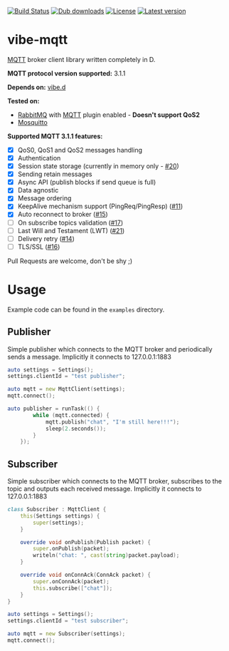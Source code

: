 [![Build Status](https://travis-ci.org/tchaloupka/vibe-mqtt.svg?branch=master)](https://travis-ci.org/tchaloupka/vibe-mqtt)
[![Dub downloads](https://img.shields.io/dub/dt/vibe-mqtt.svg)](http://code.dlang.org/packages/vibe-mqtt)
[![License](https://img.shields.io/dub/l/vibe-mqtt.svg)](http://code.dlang.org/packages/vibe-mqtt)
[![Latest version](https://img.shields.io/dub/v/vibe-mqtt.svg)](http://code.dlang.org/packages/vibe-mqtt)

vibe-mqtt
=========
[MQTT](http://docs.oasis-open.org/mqtt/mqtt/v3.1.1/os/mqtt-v3.1.1-os.html) broker client library written completely in D.

**MQTT protocol version supported:** 3.1.1

**Depends on:** [vibe.d](https://github.com/rejectedsoftware/vibe.d)

**Tested on:**
* [RabbitMQ](https://www.rabbitmq.com) with [MQTT](https://www.rabbitmq.com/mqtt.html) plugin enabled - **Doesn't support QoS2**
* [Mosquitto](http://mosquitto.org/)

**Supported MQTT 3.1.1 features:**
- [x] QoS0, QoS1 and QoS2 messages handling
- [x] Authentication
- [x] Session state storage (currently in memory only - [#20](https://github.com/tchaloupka/vibe-mqtt/issues/20))
- [x] Sending retain messages
- [x] Async API (publish blocks if send queue is full)
- [x] Data agnostic
- [x] Message ordering
- [x] KeepAlive mechanism support (PingReq/PingResp) ([#11](https://github.com/tchaloupka/vibe-mqtt/issues/11))
- [x] Auto reconnect to broker ([#15](https://github.com/tchaloupka/vibe-mqtt/issues/22))
- [ ] On subscribe topics validation ([#17](https://github.com/tchaloupka/vibe-mqtt/issues/17))
- [ ] Last Will and Testament (LWT) ([#21](https://github.com/tchaloupka/vibe-mqtt/issues/21))
- [ ] Delivery retry ([#14](https://github.com/tchaloupka/vibe-mqtt/issues/22))
- [ ] TLS/SSL ([#16](https://github.com/tchaloupka/vibe-mqtt/issues/22))

Pull Requests are welcome, don't be shy ;)

# Usage

Example code can be found in the `examples` directory.

## Publisher
Simple publisher which connects to the MQTT broker and periodically sends a message.
Implicitly it connects to 127.0.0.1:1883

```D
auto settings = Settings();
settings.clientId = "test publisher";

auto mqtt = new MqttClient(settings);
mqtt.connect();

auto publisher = runTask(() {
        while (mqtt.connected) {
            mqtt.publish("chat", "I'm still here!!!");
            sleep(2.seconds());
        }
    });
```

## Subscriber
Simple subscriber which connects to the MQTT broker, subscribes to the topic and outputs each received message.
Implicitly it connects to 127.0.0.1:1883

```D
class Subscriber : MqttClient {
    this(Settings settings) {
        super(settings);
    }

    override void onPublish(Publish packet) {
        super.onPublish(packet);
        writeln("chat: ", cast(string)packet.payload);
    }

    override void onConnAck(ConnAck packet) {
        super.onConnAck(packet);
        this.subscribe(["chat"]);
    }
}

auto settings = Settings();
settings.clientId = "test subscriber";

auto mqtt = new Subscriber(settings);
mqtt.connect();
```
